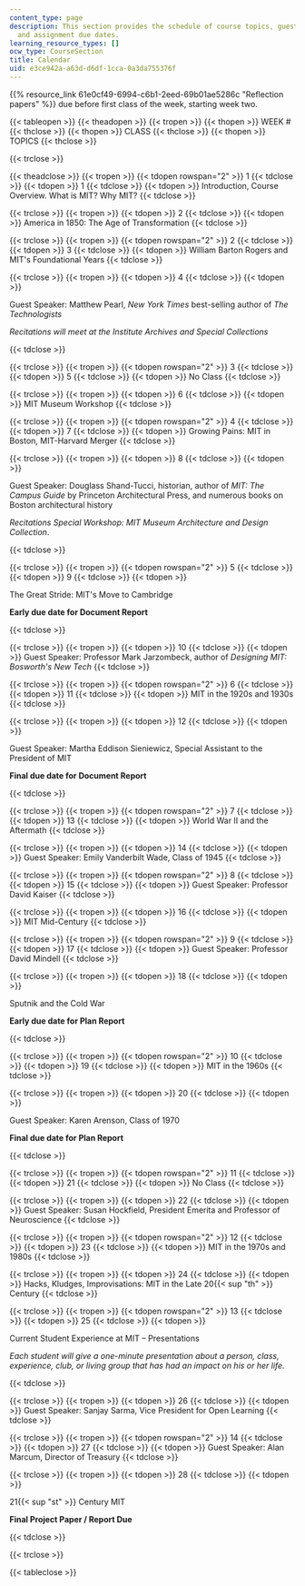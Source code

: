 ```yaml
---
content_type: page
description: This section provides the schedule of course topics, guest speakers,
  and assignment due dates.
learning_resource_types: []
ocw_type: CourseSection
title: Calendar
uid: e3ce942a-a63d-d6df-1cca-0a3da755376f
---
```


{{% resource_link 61e0cf49-6994-c6b1-2eed-69b01ae5286c "Reflection papers" %}} due before first class of the week, starting week two.

{{< tableopen >}}
{{< theadopen >}}
{{< tropen >}}
{{< thopen >}}
WEEK #
{{< thclose >}}
{{< thopen >}}
CLASS
{{< thclose >}}
{{< thopen >}}
TOPICS
{{< thclose >}}

{{< trclose >}}

{{< theadclose >}}
{{< tropen >}}
{{< tdopen rowspan="2" >}}
1
{{< tdclose >}}
{{< tdopen >}}
1
{{< tdclose >}}
{{< tdopen >}}
Introduction, Course Overview. What is MIT? Why MIT?
{{< tdclose >}}

{{< trclose >}}
{{< tropen >}}
{{< tdopen >}}
2
{{< tdclose >}}
{{< tdopen >}}
America in 1850: The Age of Transformation
{{< tdclose >}}

{{< trclose >}}
{{< tropen >}}
{{< tdopen rowspan="2" >}}
2
{{< tdclose >}}
{{< tdopen >}}
3
{{< tdclose >}}
{{< tdopen >}}
William Barton Rogers and MIT's Foundational Years
{{< tdclose >}}

{{< trclose >}}
{{< tropen >}}
{{< tdopen >}}
4
{{< tdclose >}}
{{< tdopen >}}


Guest Speaker: Matthew Pearl, _New York Times_ best-selling author of _The Technologists_

_Recitations will meet at the Institute Archives and Special Collections_


{{< tdclose >}}

{{< trclose >}}
{{< tropen >}}
{{< tdopen rowspan="2" >}}
3
{{< tdclose >}}
{{< tdopen >}}
5
{{< tdclose >}}
{{< tdopen >}}
No Class
{{< tdclose >}}

{{< trclose >}}
{{< tropen >}}
{{< tdopen >}}
6
{{< tdclose >}}
{{< tdopen >}}
MIT Museum Workshop
{{< tdclose >}}

{{< trclose >}}
{{< tropen >}}
{{< tdopen rowspan="2" >}}
4
{{< tdclose >}}
{{< tdopen >}}
7
{{< tdclose >}}
{{< tdopen >}}
Growing Pains: MIT in Boston, MIT-Harvard Merger
{{< tdclose >}}

{{< trclose >}}
{{< tropen >}}
{{< tdopen >}}
8
{{< tdclose >}}
{{< tdopen >}}


Guest Speaker: Douglass Shand-Tucci, historian, author of _MIT: The Campus Guide_ by Princeton Architectural Press, and numerous books on Boston architectural history

_Recitations Special Workshop: MIT Museum Architecture and Design Collection_.


{{< tdclose >}}

{{< trclose >}}
{{< tropen >}}
{{< tdopen rowspan="2" >}}
5
{{< tdclose >}}
{{< tdopen >}}
9
{{< tdclose >}}
{{< tdopen >}}


The Great Stride: MIT's Move to Cambridge

**Early due date for Document Report**


{{< tdclose >}}

{{< trclose >}}
{{< tropen >}}
{{< tdopen >}}
10
{{< tdclose >}}
{{< tdopen >}}
Guest Speaker: Professor Mark Jarzombeck, author of _Designing MIT: Bosworth's New Tech_
{{< tdclose >}}

{{< trclose >}}
{{< tropen >}}
{{< tdopen rowspan="2" >}}
6
{{< tdclose >}}
{{< tdopen >}}
11
{{< tdclose >}}
{{< tdopen >}}
MIT in the 1920s and 1930s
{{< tdclose >}}

{{< trclose >}}
{{< tropen >}}
{{< tdopen >}}
12
{{< tdclose >}}
{{< tdopen >}}


Guest Speaker: Martha Eddison Sieniewicz, Special Assistant to the President of MIT

**Final due date for Document Report**


{{< tdclose >}}

{{< trclose >}}
{{< tropen >}}
{{< tdopen rowspan="2" >}}
7
{{< tdclose >}}
{{< tdopen >}}
13
{{< tdclose >}}
{{< tdopen >}}
World War II and the Aftermath
{{< tdclose >}}

{{< trclose >}}
{{< tropen >}}
{{< tdopen >}}
14
{{< tdclose >}}
{{< tdopen >}}
Guest Speaker: Emily Vanderbilt Wade, Class of 1945
{{< tdclose >}}

{{< trclose >}}
{{< tropen >}}
{{< tdopen rowspan="2" >}}
8
{{< tdclose >}}
{{< tdopen >}}
15
{{< tdclose >}}
{{< tdopen >}}
Guest Speaker: Professor David Kaiser
{{< tdclose >}}

{{< trclose >}}
{{< tropen >}}
{{< tdopen >}}
16
{{< tdclose >}}
{{< tdopen >}}
MIT Mid-Century
{{< tdclose >}}

{{< trclose >}}
{{< tropen >}}
{{< tdopen rowspan="2" >}}
9
{{< tdclose >}}
{{< tdopen >}}
17
{{< tdclose >}}
{{< tdopen >}}
Guest Speaker: Professor David Mindell
{{< tdclose >}}

{{< trclose >}}
{{< tropen >}}
{{< tdopen >}}
18
{{< tdclose >}}
{{< tdopen >}}


Sputnik and the Cold War

**Early due date for Plan Report**


{{< tdclose >}}

{{< trclose >}}
{{< tropen >}}
{{< tdopen rowspan="2" >}}
10
{{< tdclose >}}
{{< tdopen >}}
19
{{< tdclose >}}
{{< tdopen >}}
MIT in the 1960s
{{< tdclose >}}

{{< trclose >}}
{{< tropen >}}
{{< tdopen >}}
20
{{< tdclose >}}
{{< tdopen >}}


Guest Speaker: Karen Arenson, Class of 1970

**Final due date for Plan Report**


{{< tdclose >}}

{{< trclose >}}
{{< tropen >}}
{{< tdopen rowspan="2" >}}
11
{{< tdclose >}}
{{< tdopen >}}
21
{{< tdclose >}}
{{< tdopen >}}
No Class
{{< tdclose >}}

{{< trclose >}}
{{< tropen >}}
{{< tdopen >}}
22
{{< tdclose >}}
{{< tdopen >}}
Guest Speaker: Susan Hockfield, President Emerita and Professor of Neuroscience
{{< tdclose >}}

{{< trclose >}}
{{< tropen >}}
{{< tdopen rowspan="2" >}}
12
{{< tdclose >}}
{{< tdopen >}}
23
{{< tdclose >}}
{{< tdopen >}}
MIT in the 1970s and 1980s
{{< tdclose >}}

{{< trclose >}}
{{< tropen >}}
{{< tdopen >}}
24
{{< tdclose >}}
{{< tdopen >}}
Hacks, Kludges, Improvisations: MIT in the Late 20{{< sup "th" >}} Century
{{< tdclose >}}

{{< trclose >}}
{{< tropen >}}
{{< tdopen rowspan="2" >}}
13
{{< tdclose >}}
{{< tdopen >}}
25
{{< tdclose >}}
{{< tdopen >}}


Current Student Experience at MIT – Presentations

_Each student will give a one-minute presentation about a person, class, experience, club, or living group that has had an impact on his or her life._


{{< tdclose >}}

{{< trclose >}}
{{< tropen >}}
{{< tdopen >}}
26
{{< tdclose >}}
{{< tdopen >}}
Guest Speaker: Sanjay Sarma, Vice President for Open Learning
{{< tdclose >}}

{{< trclose >}}
{{< tropen >}}
{{< tdopen rowspan="2" >}}
14
{{< tdclose >}}
{{< tdopen >}}
27
{{< tdclose >}}
{{< tdopen >}}
Guest Speaker: Alan Marcum, Director of Treasury
{{< tdclose >}}

{{< trclose >}}
{{< tropen >}}
{{< tdopen >}}
28
{{< tdclose >}}
{{< tdopen >}}


21{{< sup "st" >}} Century MIT

**Final Project Paper / Report Due**


{{< tdclose >}}

{{< trclose >}}

{{< tableclose >}}
